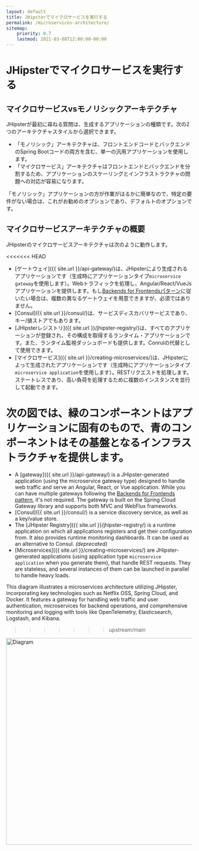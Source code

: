 ```yaml
---
layout: default
title: JHipsterでマイクロサービスを実行する
permalink: /microservices-architecture/
sitemap:
    priority: 0.7
    lastmod: 2021-03-08T12:00:00-00:00
---
```


# <i class="fa fa-sitemap"></i> JHipsterでマイクロサービスを実行する

<h2 id="microservices_vs_monolithic">マイクロサービスvsモノリシックアーキテクチャ</h2>

JHipsterが最初に尋ねる質問は、生成するアプリケーションの種類です。次の2つのアーキテクチャスタイルから選択できます。

- 「モノリシック」アーキテクチャは、フロントエンドコードとバックエンドのSpring Bootコードの両方を含む、単一の汎用アプリケーションを使用します。
- 「マイクロサービス」アーキテクチャはフロントエンドとバックエンドを分割するため、アプリケーションのスケーリングとインフラストラクチャの問題への対応が容易になります。

「モノリシック」アプリケーションの方が作業がはるかに簡単なので、特定の要件がない場合は、これがお勧めのオプションであり、デフォルトのオプションです。

<h2 id="overview">マイクロサービスアーキテクチャの概要</h2>

JHipsterのマイクロサービスアーキテクチャは次のように動作します。

<<<<<<< HEAD
* [ゲートウェイ]({{ site.url }}/api-gateway/)は、JHipsterにより生成されるアプリケーションです（生成時にアプリケーションタイプ`microservice gateway`を使用します）。Webトラフィックを処理し、Angular/React/VueJsアプリケーションを提供します。もし[Backends for Frontendsパターン](https://www.thoughtworks.com/insights/blog/bff-soundcloud)に従いたい場合は、複数の異なるゲートウェイを用意できますが、必須ではありません。
* [Consul]({{ site.url }}/consul/)は、サービスディスカバリサービスであり、キー/値ストアでもあります。
* [JHipsterレジストリ]({{ site.url }}/jhipster-registry/)は、すべてのアプリケーションが登録され、その構成を取得するランタイム・アプリケーションです。また、ランタイム監視ダッシュボードも提供します。Conrulの代替として使用できます。
* [マイクロサービス]({{ site.url }}/creating-microservices/)は、JHipsterによって生成されたアプリケーションです（生成時にアプリケーションタイプ`microservice application`を使用します）。RESTリクエストを処理します。ステートレスであり、高い負荷を処理するために複数のインスタンスを並行して起動できます。

次の図では、緑のコンポーネントはアプリケーションに固有のもので、青のコンポーネントはその基盤となるインフラストラクチャを提供します。
=======
* A [gateway]({{ site.url }}/api-gateway/) is a JHipster-generated application (using the microservice gateway type) designed to handle web traffic and serve an Angular, React, or Vue application. While you can have multiple gateways following the [Backends for Frontends pattern](https://www.thoughtworks.com/insights/blog/bff-soundcloud), it's not required. The gateway is built on the Spring Cloud Gateway library and supports both MVC and WebFlux frameworks.
 * [Consul]({{ site.url }}/consul/) is a service discovery service, as well as a key/value store.
 * The [JHipster Registry]({{ site.url }}/jhipster-registry/) is a runtime application on which all applications registers and get their configuration from. It also provides runtime monitoring dashboards. It can be used as an alternative to Consul. *(deprecated)*
 * [Microservices]({{ site.url }}/creating-microservices/) are JHipster-generated applications (using application type `microservice application` when you generate them), that handle REST requests. They are stateless, and several instances of them can be launched in parallel to handle heavy loads.

This diagram illustrates a microservices architecture utilizing JHipster, incorporating key technologies such as Netflix OSS, Spring Cloud, and Docker. It features a gateway for handling web traffic and user authentication, microservices for backend operations, and comprehensive monitoring and logging with tools like OpenTelemetry, Elasticsearch, Logstash, and Kibana.
>>>>>>> upstream/main

<img src="{{ site.url }}/images/microservices_architecture_updated.png" alt="Diagram" style="width: 930px; height: 558px"/>
